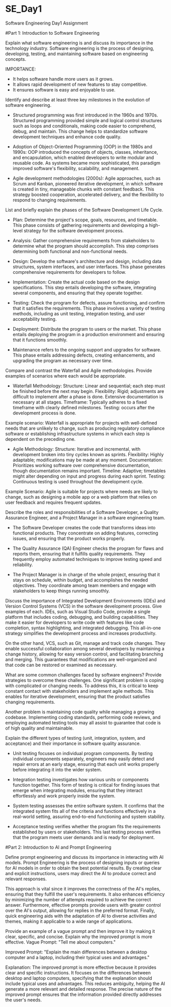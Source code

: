 # SE_Day1
Software Engineering Day1 Assignment

#Part 1: Introduction to Software Engineering

Explain what software engineering is and discuss its importance in the technology industry.
Software engineering is the process of designing, developing, testing, and maintaining software based on engineering concepts.

IMPORTANCE:
- It helps software handle more users as it grows.
- It allows rapid development of new features to stay competitive.
- It ensures software is easy and enjoyable to use.


Identify and describe at least three key milestones in the evolution of software engineering.
- Structured programming was first introduced in the 1960s and 1970s. Structured programming provided simple and logical control structures such as loops and conditionals, making code easier to comprehend, debug, and maintain. This change helps to standardize software development techniques and enhance code quality.

- Adoption of Object-Oriented Programming (OOP) in the 1980s and 1990s: OOP introduced the concepts of objects, classes, inheritance, and encapsulation, which enabled developers to write modular and reusable code. As systems became more sophisticated, this paradigm improved software's flexibility, scalability, and management.

- Agile development methodologies (2000s): Agile approaches, such as Scrum and Kanban, pioneered iterative development, in which software is created in tiny, manageable chunks with constant feedback. This strategy boosted cooperation, accelerated delivery, and the flexibility to respond to changing requirements.


List and briefly explain the phases of the Software Development Life Cycle.
- Plan: Determine the project's scope, goals, resources, and timetable. This phase consists of gathering requirements and developing a high-level strategy for the software development process.

- Analysis: Gather comprehensive requirements from stakeholders to determine what the program should accomplish. This step comprises determining both functional and non-functional needs.

- Design: Develop the software's architecture and design, including data structures, system interfaces, and user interfaces. This phase generates comprehensive requirements for developers to follow.

- Implementation: Create the actual code based on the design specifications. This step entails developing the software, integrating several components, and ensuring that they operate together.

- Testing: Check the program for defects, assure functioning, and confirm that it satisfies the requirements. This phase involves a variety of testing methods, including as unit testing, integration testing, and user acceptability testing.

- Deployment: Distribute the program to users or the market. This phase entails deploying the program in a production environment and ensuring that it functions smoothly.

- Maintenance refers to the ongoing support and upgrades for software. This phase entails addressing defects, creating enhancements, and upgrading the program as necessary over time.



Compare and contrast the Waterfall and Agile methodologies. Provide examples of scenarios where each would be appropriate.
- Waterfall Methodology:
Structure: Linear and sequential; each step must be finished before the next may begin.
Flexibility: Rigid; adjustments are difficult to implement after a phase is done.
Extensive documentation is necessary at all stages.
Timeframe: Typically adheres to a fixed timeframe with clearly defined milestones.
Testing: occurs after the development process is done.

Example scenario: 
Waterfall is appropriate for projects with well-defined needs that are unlikely to change, such as producing regulatory compliance software or establishing infrastructure systems in which each step is dependent on the preceding one.

- Agile Methodology:
Structure: Iterative and incremental, with development broken into tiny cycles known as sprints.
Flexibility: Highly adaptable; modifications may be made at any moment.
Documentation: Prioritizes working software over comprehensive documentation, though documentation remains important.
Timeline: Adaptive; timetables might alter depending on input and progress during each sprint.
Testing: Continuous testing is used throughout the development cycle.

Example Scenario: 
Agile is suitable for projects where needs are likely to change, such as designing a mobile app or a web platform that relies on user feedback and requires frequent updates.



Describe the roles and responsibilities of a Software Developer, a Quality Assurance Engineer, and a Project Manager in a software engineering team.
- The Software Developer creates the code that transforms ideas into functional products. They concentrate on adding features, correcting issues, and ensuring that the product works properly.

- The Quality Assurance (QA) Engineer checks the program for flaws and reports them, ensuring that it fulfills quality requirements. They frequently employ automated techniques to improve testing speed and reliability.

- The Project Manager is in charge of the whole project, ensuring that it stays on schedule, within budget, and accomplishes the needed objectives. They coordinate among team members and engage with stakeholders to keep things running smoothly.



Discuss the importance of Integrated Development Environments (IDEs) and Version Control Systems (VCS) in the software development process. Give examples of each.
IDEs, such as Visual Studio Code, provide a single platform that includes coding, debugging, and building capabilities. They make it easier for developers to write code with features like code completion, syntax highlighting, and integrated debugging. This all-in-one strategy simplifies the development process and increases productivity.

On the other hand, VCS, such as Git, manage and track code changes. They enable successful collaboration among several developers by maintaining a change history, allowing for easy version control, and facilitating branching and merging. This guarantees that modifications are well-organized and that code can be restored or examined as necessary.



What are some common challenges faced by software engineers? Provide strategies to overcome these challenges.
One significant problem is coping with complicated or changing needs. To address this, it is critical to keep constant contact with stakeholders and implement agile methods. This enables for iterative development, ensuring that the product satisfies changing requirements.

Another problem is maintaining code quality while managing a growing codebase. Implementing coding standards, performing code reviews, and employing automated testing tools may all assist to guarantee that code is of high quality and maintainable.



Explain the different types of testing (unit, integration, system, and acceptance) and their importance in software quality assurance.
- Unit testing focuses on individual program components. By testing individual components separately, engineers may easily detect and repair errors at an early stage, ensuring that each unit works properly before integrating it into the wider system.

- Integration testing investigates how various units or components function together. This form of testing is critical for finding issues that emerge when integrating modules, ensuring that they interact effortlessly and work properly inside the system.

- System testing assesses the entire software system. It confirms that the integrated system fits all of the criteria and functions effectively in a real-world setting, assuring end-to-end functioning and system stability.

- Acceptance testing verifies whether the program fits the requirements established by users or stakeholders. This last testing process verifies that the program meets user demands and is ready for deployment.



#Part 2: Introduction to AI and Prompt Engineering


Define prompt engineering and discuss its importance in interacting with AI models.
Prompt Engineering is the process of designing inputs or queries for AI models in order to obtain the best potential results. By creating clear and explicit instructions, users may direct the AI to produce correct and relevant responses.

This approach is vital since it improves the correctness of the AI's replies, ensuring that they fulfill the user's requirements. It also enhances efficiency by minimizing the number of attempts required to achieve the correct answer. Furthermore, effective prompts provide users with greater control over the AI's output, allowing for replies in the preferred format. Finally, quick engineering aids with the adaptation of AI to diverse activities and themes, making it applicable to a wide range of applications.


Provide an example of a vague prompt and then improve it by making it clear, specific, and concise. Explain why the improved prompt is more effective.
Vague Prompt: "Tell me about computers."

Improved Prompt: "Explain the main differences between a desktop computer and a laptop, including their typical uses and advantages."

Explanation:
The improved prompt is more effective because it provides clear and specific instructions. It focuses on the differences between desktop and laptop computers, specifying that the explanation should include typical uses and advantages. This reduces ambiguity, helping the AI generate a more relevant and detailed response. The precise nature of the improved prompt ensures that the information provided directly addresses the user's needs.
